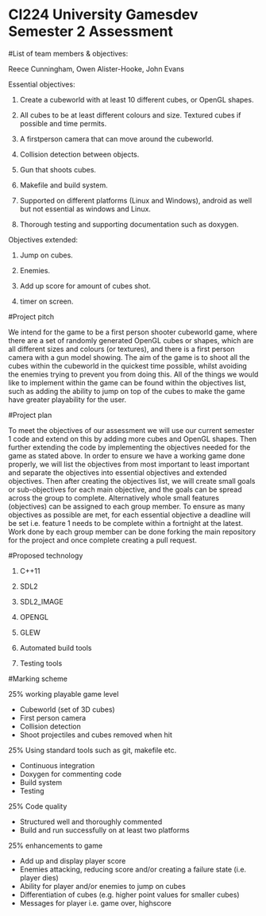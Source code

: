 # CI224 University Gamesdev Semester 2 Assessment

#List of team members & objectives: 

Reece Cunningham, Owen Alister-Hooke, John Evans

Essential objectives:

1) Create a cubeworld with at least 10 different cubes, or OpenGL shapes. 

2) All cubes to be at least different colours and size. Textured cubes if possible and time permits. 

3) A firstperson camera that can move around the cubeworld.

4) Collision detection between objects.

5) Gun that shoots cubes.

6) Makefile and build system.

7) Supported on different platforms (Linux and Windows), android as well but not essential as windows and Linux.

8) Thorough testing and supporting documentation such as doxygen.

Objectives extended:

1) Jump on cubes.

2) Enemies.

3) Add up score for amount of cubes shot.

4) timer on screen.


#Project pitch

We intend for the game to be a first person shooter cubeworld game, where there are a set of randomly generated OpenGL cubes or shapes, which are all different sizes and colours (or textures), and there is a first person camera with a gun model showing. The aim of the game is to shoot all the cubes within the cubeworld in the quickest time possible, whilst avoiding the enemies trying to prevent you from doing this. All of the things we would like to implement within the game can be found within the objectives list, such as adding the ability to jump on top of the cubes to make the game have greater playability for the user. 


#Project plan

To meet the objectives of our assessment we will use our current semester 1 code and extend on this by adding more cubes and OpenGL shapes. Then further extending the code by implementing the objectives needed for the game as stated above. In order to ensure we have a working game done properly, we will list the objectives from most important to least important and separate the objectives into essential objectives and extended objectives. Then after creating the objectives list, we will create small goals or sub-objectives for each main objective, and the goals can be spread across the group to complete. Alternatively whole small features (objectives) can be assigned to each group member. To ensure as many objectives as possible are met, for each essential objective a deadline will be set i.e. feature 1 needs to be complete within a fortnight at the latest. Work done by each group member can be done forking the main repository for the project and once complete creating a pull request. 


#Proposed technology

1) C++11

2) SDL2

3) SDL2_IMAGE

4) OPENGL

5) GLEW

6) Automated build tools

7) Testing tools
 
#Marking scheme

25% working playable game level
- Cubeworld (set of 3D cubes)
- First person camera
- Collision detection 
- Shoot projectiles and cubes removed when hit


25% Using standard tools such as git, makefile etc.
- Continuous integration
- Doxygen for commenting code 
- Build system
- Testing 


25% Code quality
- Structured well and thoroughly commented
- Build and run successfully on at least two platforms


25% enhancements to game
- Add up and display player score
- Enemies attacking, reducing score and/or creating a failure state (i.e. player dies)
- Ability for player and/or enemies to jump on cubes
- Differentiation of cubes (e.g. higher point values for smaller cubes)
- Messages for player i.e. game over, highscore
